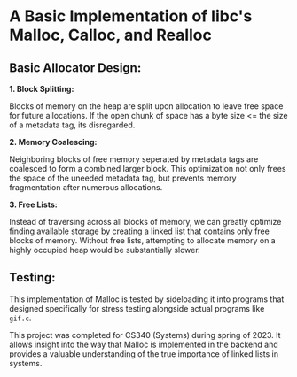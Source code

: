 # A Basic Implementation of libc's Malloc, Calloc, and Realloc

## Basic Allocator Design:

**1. Block Splitting:**

Blocks of memory on the heap are split upon allocation to leave free space for future allocations. If the open chunk of space has a byte size <= the size of a metadata tag, its disregarded.

**2. Memory Coalescing:**

Neighboring blocks of free memory seperated by metadata tags are coalesced to form a combined larger block. This optimization not only frees the space of the uneeded metadata tag, but prevents memory fragmentation after numerous allocations.

**3. Free Lists:**

Instead of traversing across all blocks of memory, we can greatly optimize finding available storage by creating a linked list that contains only free blocks of memory. Without free lists, attempting to allocate memory on a highly occupied heap would be substantially slower.
## Testing:

This implementation of Malloc is tested by sideloading it into programs that designed specifically for stress testing alongside actual programs like ``gif.c``.

This project was completed for CS340 (Systems) during spring of 2023. It allows insight into the way that Malloc is implemented in the backend and provides a valuable understanding of the true importance of linked lists in systems. 



